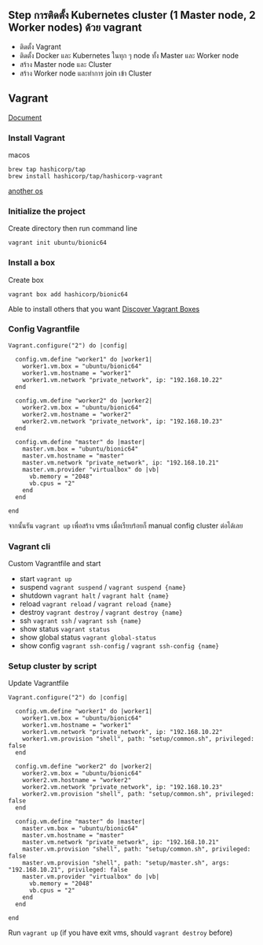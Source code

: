 ## Step การติดตั้ง Kubernetes cluster (1 Master node, 2 Worker nodes) ด้วย vagrant
* ติดตั้ง Vagrant
* ติดตั้ง Docker และ Kubernetes ในทุก ๆ  node ทั้ง Master และ Worker node
* สร้าง Master node และ Cluster
* สร้าง Worker node และทำการ join เข้า Cluster

## Vagrant

[Document](https://developer.hashicorp.com/vagrant/tutorials/getting-started/getting-started-install)


### Install Vagrant
macos
```
brew tap hashicorp/tap
brew install hashicorp/tap/hashicorp-vagrant
```
[another os](https://developer.hashicorp.com/vagrant/install#macOS)

### Initialize the project
Create directory then run command line
```
vagrant init ubuntu/bionic64
```


### Install a box
Create box
```
vagrant box add hashicorp/bionic64
```
Able to install others that you want [Discover Vagrant Boxes](https://app.vagrantup.com/boxes/search)


### Config Vagrantfile
```
Vagrant.configure("2") do |config|

  config.vm.define "worker1" do |worker1|
    worker1.vm.box = "ubuntu/bionic64"
    worker1.vm.hostname = "worker1"
    worker1.vm.network "private_network", ip: "192.168.10.22"
  end

  config.vm.define "worker2" do |worker2|
    worker2.vm.box = "ubuntu/bionic64"
    worker2.vm.hostname = "worker2"
    worker2.vm.network "private_network", ip: "192.168.10.23"
  end

  config.vm.define "master" do |master|
    master.vm.box = "ubuntu/bionic64"
    master.vm.hostname = "master"
    master.vm.network "private_network", ip: "192.168.10.21"
    master.vm.provider "virtualbox" do |vb|
      vb.memory = "2048"
      vb.cpus = "2"
    end
  end

end
```

จากนั้นรัน `vagrant up` เพื่อสร้าง vms เมื่อเรียบร้อยก็ manual config cluster ต่อได้เลย

### Vagrant cli
Custom Vagrantfile and start
- start `vagrant up`
- suspend `vagrant suspend` / `vagrant suspend {name}`
- shutdown `vagrant halt` / `vagrant halt {name}`
- reload `vagrant reload` / `vagrant reload {name}`
- destroy `vagrant destroy` / `vagrant destroy {name}`
- ssh `vagrant ssh` / `vagrant ssh {name}`
- show status `vagrant status`
- show global status `vagrant global-status`
- show config `vagrant ssh-config` / `vagrant ssh-config {name}`


### Setup cluster by script
Update Vagrantfile
```
Vagrant.configure("2") do |config|

  config.vm.define "worker1" do |worker1|
    worker1.vm.box = "ubuntu/bionic64"
    worker1.vm.hostname = "worker1"
    worker1.vm.network "private_network", ip: "192.168.10.22"
    worker1.vm.provision "shell", path: "setup/common.sh", privileged: false
  end

  config.vm.define "worker2" do |worker2|
    worker2.vm.box = "ubuntu/bionic64"
    worker2.vm.hostname = "worker2"
    worker2.vm.network "private_network", ip: "192.168.10.23"
    worker2.vm.provision "shell", path: "setup/common.sh", privileged: false
  end

  config.vm.define "master" do |master|
    master.vm.box = "ubuntu/bionic64"
    master.vm.hostname = "master"
    master.vm.network "private_network", ip: "192.168.10.21"
    master.vm.provision "shell", path: "setup/common.sh", privileged: false
    master.vm.provision "shell", path: "setup/master.sh", args: "192.168.10.21", privileged: false
    master.vm.provider "virtualbox" do |vb|
      vb.memory = "2048"
      vb.cpus = "2"
    end
  end

end
```
Run `vagrant up` (if you have exit vms, should `vagrant destroy` before)